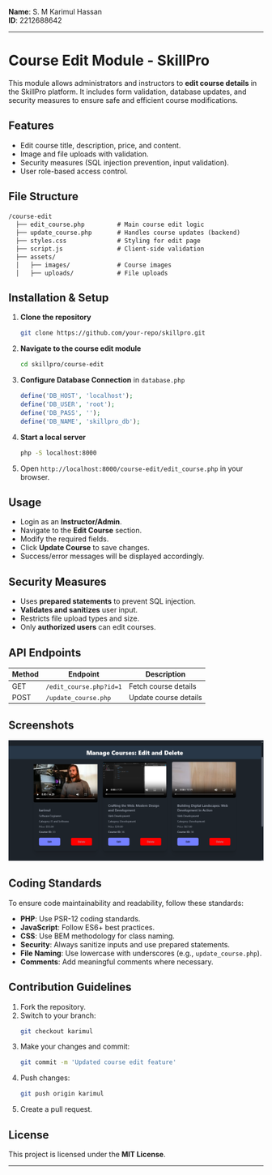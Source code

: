 **Name**: S. M Karimul Hassan  
**ID**: 2212688642
**<hr>** 

# Course Edit Module - SkillPro

This module allows administrators and instructors to **edit course details** in the SkillPro platform. It includes form validation, database updates, and security measures to ensure safe and efficient course modifications.

## Features
- Edit course title, description, price, and content.
- Image and file uploads with validation.
- Security measures (SQL injection prevention, input validation).
- User role-based access control.

## File Structure
```
/course-edit
  ├── edit_course.php         # Main course edit logic
  ├── update_course.php       # Handles course updates (backend)
  ├── styles.css              # Styling for edit page
  ├── script.js               # Client-side validation
  ├── assets/
  │   ├── images/             # Course images
  │   ├── uploads/            # File uploads
```

## Installation & Setup
1. **Clone the repository**
   ```bash
   git clone https://github.com/your-repo/skillpro.git
   ```
2. **Navigate to the course edit module**
   ```bash
   cd skillpro/course-edit
   ```
3. **Configure Database Connection** in `database.php`
   ```php
   define('DB_HOST', 'localhost');
   define('DB_USER', 'root');
   define('DB_PASS', '');
   define('DB_NAME', 'skillpro_db');
   ```
4. **Start a local server**
   ```bash
   php -S localhost:8000
   ```
5. Open `http://localhost:8000/course-edit/edit_course.php` in your browser.

## Usage
- Login as an **Instructor/Admin**.
- Navigate to the **Edit Course** section.
- Modify the required fields.
- Click **Update Course** to save changes.
- Success/error messages will be displayed accordingly.

## Security Measures
- Uses **prepared statements** to prevent SQL injection.
- **Validates and sanitizes** user input.
- Restricts file upload types and size.
- Only **authorized users** can edit courses.

## API Endpoints
| Method | Endpoint           | Description |
|--------|-------------------|-------------|
| GET    | `/edit_course.php?id=1` | Fetch course details |
| POST   | `/update_course.php`    | Update course details |

## Screenshots
![Course Edit Page](assets/images/course-edit.png)

## Coding Standards
To ensure code maintainability and readability, follow these standards:
- **PHP**: Use PSR-12 coding standards.
- **JavaScript**: Follow ES6+ best practices.
- **CSS**: Use BEM methodology for class naming.
- **Security**: Always sanitize inputs and use prepared statements.
- **File Naming**: Use lowercase with underscores (e.g., `update_course.php`).
- **Comments**: Add meaningful comments where necessary.

## Contribution Guidelines
1. Fork the repository.
2. Switch to your branch:
   ```bash
   git checkout karimul
   ```
3. Make your changes and commit:
   ```bash
   git commit -m 'Updated course edit feature'
   ```
4. Push changes:
   ```bash
   git push origin karimul
   ```
5. Create a pull request.

## License
This project is licensed under the **MIT License**.

---